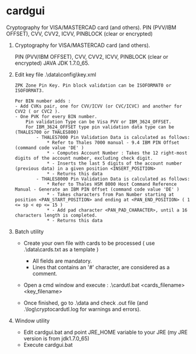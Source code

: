 cardgui
=======

Cryptography for VISA/MASTERCAD card (and others). PIN (PVV/IBM OFFSET), CVV, CVV2, ICVV, PINBLOCK (clear or encrypted)

1. 	Cryptography for VISA/MASTERCAD card (and others).

	PIN (PVV/IBM OFFSET), CVV, CVV2, ICVV, PINBLOCK (clear or encrypted)
	JAVA JDK 1.7.0_65.
		
3. 	Edit key file .\data\config\key.xml 
		
		ZPK Zone Pin Key. Pin block validation can be ISOFORMAT0 or ISOFORMAT3.
		
		Per BIN number adds :
		- Add CVKs pair, one for CVV/ICVV (or CVC/ICVC) and another for CVV2 ( or CVC2 ).
		- One PVK for every BIN number.
			Pin validation Type can be Visa PVV or IBM_3624_OFFSET.
			For IBM_3624_OFFSET type pin validation data type can be (THALES700 or THALES800)
				- THALES7000 Pin Validation Data is calculated as follows: 
					* Refer to Thales 7000 manual - 9.4 IBM PIN Offset (command code value 'DE' )
					* - Computes Account Number : Takes the 12 right-most digits of the account number, excluding check digit.
					* - Inserts the last 5 digits of the account number (previous data) in a given position <INSERT_POSITION>
					* - Returns this data
				- THALES8000 Pin Validation Data is calculated as follows: 
					* Refer to Thales HSM 8000 Host Command Reference Manual - Generate an IBM PIN Offset (command code value 'DE' )
					* - Takes characters from Pan Number starting at position <PAN_START_POSITION> and ending at <PAN_END_POSITION> ( 1 <= sp < ep <= 15 ) 
					* - Add pad character <PAN_PAD_CHARACTER>, until a 16 characters length is completed.
					* - Returns this data
		
4. 	Batch utility

	- Create your own file with cards to be processed ( use .\data\cards.txt as a template )
		- All fields are mandatory. 
		- Lines that contains an '#' character, are considered as a comment.
	
	- Open a cmd window and execute :
		.\cardutl.bat <cards_filename> <key_filename> 
	- Once finished, go to .\data and check .out file (and .\log\cryptocardutl.log for warnings and errors).

5. 	Window utility
	
 	- Edit cardgui.bat and point JRE_HOME variable to your JRE (my JRE version is from jdk1.7.0_65) 
	- Execute cardgui.bat


